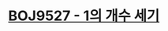 # [BOJ9527 - 1의 개수 세기](https://www.acmicpc.net/problem/9527)
<!--tags: bitmask, math, prefix sum-->
